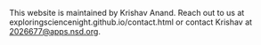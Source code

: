 This website is maintained by Krishav Anand. Reach out to us at exploringsciencenight.github.io/contact.html or contact Krishav at 2026677@apps.nsd.org.
